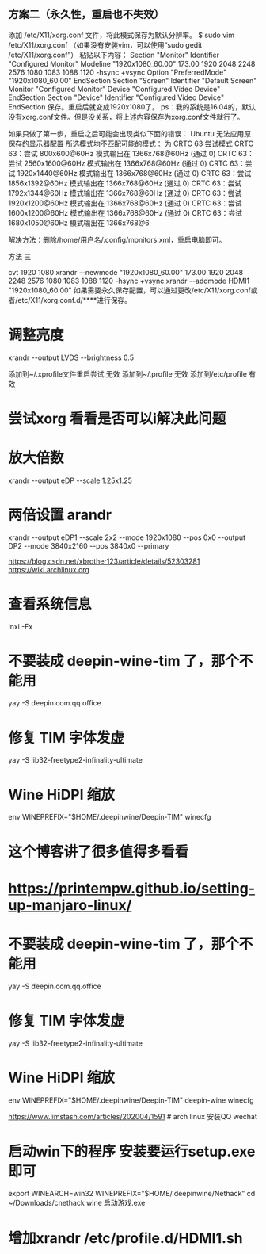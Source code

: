 #

## 方案二（永久性，重启也不失效）

添加 /etc/X11/xorg.conf 文件，将此模式保存为默认分辨率。
$ sudo vim /etc/X11/xorg.conf
（如果没有安装vim，可以使用“sudo gedit /etc/X11/xorg.conf”）
粘贴以下内容：
Section "Monitor"
Identifier "Configured Monitor"
Modeline "1920x1080_60.00"  173.00  1920 2048 2248 2576  1080 1083 1088 1120 -hsync +vsync
Option "PreferredMode" "1920x1080_60.00"
EndSection
Section "Screen"
Identifier "Default Screen"
Monitor "Configured Monitor"
Device "Configured Video Device"
EndSection
Section "Device"
Identifier "Configured Video Device"
EndSection
保存。重启后就变成1920x1080了。
ps：我的系统是16.04的，默认没有xorg.conf文件。但是没关系，将上述内容保存为xorg.conf文件就行了。
 
如果只做了第一步，重启之后可能会出现类似下面的错误：
Ubuntu 无法应用原保存的显示器配置
所选模式均不匹配可能的模式：
为 CRTC 63 尝试模式
CRTC 63：尝试 800x600@60Hz 模式输出在 1366x768@60Hz (通过 0)
CRTC 63：尝试 2560x1600@60Hz 模式输出在 1366x768@60Hz (通过 0)
CRTC 63：尝试 1920x1440@60Hz 模式输出在 1366x768@60Hz (通过 0)
CRTC 63：尝试 1856x1392@60Hz 模式输出在 1366x768@60Hz (通过 0)
CRTC 63：尝试 1792x1344@60Hz 模式输出在 1366x768@60Hz (通过 0)
CRTC 63：尝试 1920x1200@60Hz 模式输出在 1366x768@60Hz (通过 0)
CRTC 63：尝试 1600x1200@60Hz 模式输出在 1366x768@60Hz (通过 0)
CRTC 63：尝试 1680x1050@60Hz 模式输出在 1366x768@6

解决方法：删除/home/用户名/.config/monitors.xml，重启电脑即可。

方法 三

cvt 1920 1080
xrandr --newmode "1920x1080_60.00"  173.00  1920 2048 2248 2576  1080 1083 1088 1120 -hsync +vsync
xrandr --addmode HDMI1  "1920x1080_60.00"
如果需要永久保存配置，可以通过更改/etc/X11/xorg.conf或者/etc/X11/xorg.conf.d/****进行保存。

# 调整亮度
xrandr --output LVDS --brightness 0.5  


添加到~/.xprofile文件重启尝试 无效
添加到~/.profile  无效
添加到/etc/profile 有效


# 尝试xorg 看看是否可以i解决此问题

# 放大倍数
xrandr --output eDP --scale 1.25x1.25

# 两倍设置     arandr
xrandr --output eDP1 --scale 2x2 --mode 1920x1080 --pos 0x0 --output DP2  --mode 3840x2160 --pos 3840x0 --primary

https://blog.csdn.net/xbrother123/article/details/52303281
https://wiki.archlinux.org
# 查看系统信息
inxi -Fx



# 不要装成 deepin-wine-tim 了，那个不能用
yay -S deepin.com.qq.office
# 修复 TIM 字体发虚
yay -S lib32-freetype2-infinality-ultimate
# Wine HiDPI 缩放
env WINEPREFIX="$HOME/.deepinwine/Deepin-TIM" winecfg


# 这个博客讲了很多值得多看看
# https://printempw.github.io/setting-up-manjaro-linux/
# 不要装成 deepin-wine-tim 了，那个不能用
yay -S deepin.com.qq.office
# 修复 TIM 字体发虚
yay -S lib32-freetype2-infinality-ultimate
# Wine HiDPI 缩放
env WINEPREFIX="$HOME/.deepinwine/Deepin-TIM" deepin-wine winecfg

https://www.limstash.com/articles/202004/1591   # arch linux 安装QQ wechat

# 启动win下的程序  安装要运行setup.exe 即可
export WINEARCH=win32  WINEPREFIX="$HOME/.deepinwine/Nethack"
cd ~/Downloads/cnethack 
wine 启动游戏.exe

# 增加xrandr /etc/profile.d/HDMI1.sh
